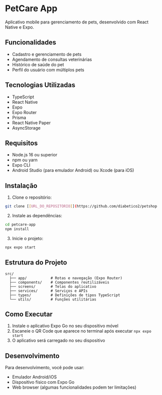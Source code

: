 # PetCare App

Aplicativo mobile para gerenciamento de pets, desenvolvido com React Native e Expo.

## Funcionalidades

- Cadastro e gerenciamento de pets
- Agendamento de consultas veterinárias
- Histórico de saúde do pet
- Perfil do usuário com múltiplos pets

## Tecnologias Utilizadas

- TypeScript
- React Native
- Expo
- Expo Router
- Prisma
- React Native Paper
- AsyncStorage

## Requisitos

- Node.js 16 ou superior
- npm ou yarn
- Expo CLI
- Android Studio (para emulador Android) ou Xcode (para iOS)

## Instalação

1. Clone o repositório:
```bash
git clone [[URL_DO_REPOSITÓRIO]](https://github.com/diabetico2/petshop.git)
```

2. Instale as dependências:
```bash
cd petcare-app
npm install
```

3. Inicie o projeto:
```bash
npx expo start
```

## Estrutura do Projeto

```
src/
  ├── app/           # Rotas e navegação (Expo Router)
  ├── components/    # Componentes reutilizáveis
  ├── screens/       # Telas do aplicativo
  ├── services/      # Serviços e APIs
  ├── types/         # Definições de tipos TypeScript
  └── utils/         # Funções utilitárias
```

## Como Executar

1. Instale o aplicativo Expo Go no seu dispositivo móvel
2. Escaneie o QR Code que aparece no terminal após executar `npx expo start`
3. O aplicativo será carregado no seu dispositivo

## Desenvolvimento

Para desenvolvimento, você pode usar:
- Emulador Android/iOS
- Dispositivo físico com Expo Go
- Web browser (algumas funcionalidades podem ter limitações) 
